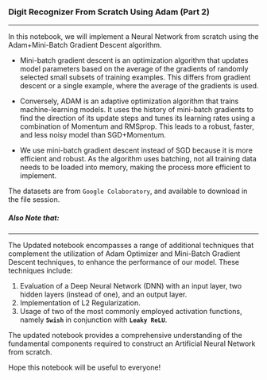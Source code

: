 ### Digit Recognizer From Scratch Using Adam (Part 2)
-----------------------------------------------------------------------------------------------------

In this notebook, we will implement a Neural Network from scratch using the Adam+Mini-Batch Gradient Descent algorithm. 

- Mini-batch gradient descent is an optimization algorithm that updates model parameters based on the average of the gradients of randomly selected small subsets of training examples. This differs from gradient descent or a single example, where the average of the gradients is used. 

- Conversely, ADAM is an adaptive optimization algorithm that trains machine-learning models. It uses the history of mini-batch gradients to find the direction of its update steps and tunes its learning rates using a combination of Momentum and RMSprop. This leads to a robust, faster, and less noisy model than SGD+Momentum. 

- We use mini-batch gradient descent instead of SGD because it is more efficient and robust. As the algorithm uses batching, not all training data needs to be loaded into memory, making the process more efficient to implement. 

The datasets are from `Google Colaboratory`, and available to download in the file session.

##### Also Note that:
___________________________________________________________________________________________________________________________________________________________________________________________

The Updated notebook encompasses a range of additional techniques that complement the utilization of Adam Optimizer and Mini-Batch Gradient Descent techniques, to enhance the performance of our model. These techniques include: 

1. Evaluation of a Deep Neural Network (DNN) with an input layer, two hidden layers (instead of one), and an output layer. 
2. Implementation of L2 Regularization. 
3. Usage of two of the most commonly employed activation functions, namely **`Swish`** in conjunction with **`Leaky ReLU`**. 

The updated notebook provides a comprehensive understanding of the fundamental components required to construct an Artificial Neural Network from scratch.

Hope this notebook will be useful to everyone!
